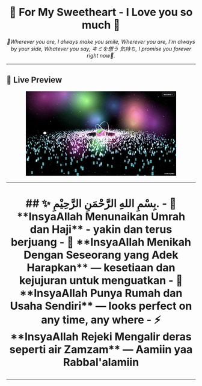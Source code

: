 
<!-- Banner -->
<p align="center">
</p>

<h1 align="center">🌌 For My Sweetheart - I Love you so much 💫</h1>
<p align="center">
  <i>🌹Wherever you are, I always make you smile, Wherever you are, I'm always by your side, Whatever you say, キミを想う 気持ち, I promise you forever right now🌹.</i>
</p>


---


## 🚀 Live Preview
<p align="center">
   <img alt="image" src="gif.gif"/>
</p>

</p>

---

<h1 align="center"> ## ✨ بِسْمِ اللهِ الرَّحْمَنِ الرَّحِيْمِ.
- 🌠 **InsyaAllah Menunaikan Umrah dan Haji** - yakin dan terus berjuang  
- 💖 **InsyaAllah Menikah Dengan Seseorang yang Adek Harapkan** — kesetiaan dan kejujuran untuk menguatkan  
- 📱 **InsyaAllah Punya Rumah dan Usaha Sendiri** — looks perfect on any time, any where  
- ⚡ **InsyaAllah Rejeki Mengalir deras seperti air Zamzam** — Aamiin yaa Rabbal'alamiin  

---






